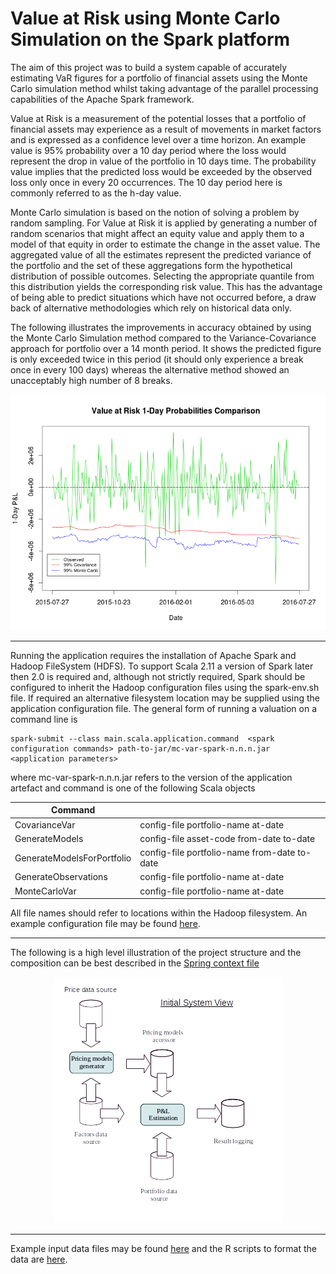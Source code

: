 # Value at Risk using Monte Carlo Simulation on the Spark platform


The aim of this project was to build a system capable of accurately estimating VaR figures for a portfolio of financial assets using the Monte Carlo simulation method whilst taking advantage of the parallel processing capabilities of the Apache Spark framework. 

Value at Risk is a measurement of the potential losses that a portfolio of financial assets may experience as a result of movements in market factors and is expressed as a confidence level over a time horizon. An example value is 95% probability over a 10 day period where the loss would represent the drop in value of the portfolio in 10 days time. The probability value implies that the predicted loss would be exceeded by the observed loss only once in every 20 occurrences. The 10 day period here is commonly referred to as the h-day value.

Monte Carlo simulation is based on the notion of solving a problem by random sampling. For Value at Risk it is applied by generating a number of random scenarios that might affect an equity value and apply them to a model of that equity in order to estimate the change in the asset value.  The aggregated value of all the estimates represent the predicted variance of the portfolio and the set of these aggregations form the hypothetical distribution of possible outcomes. Selecting the appropriate quantile from this distribution yields the corresponding risk value. This has the advantage of being able to predict situations which have not occurred before, a draw back of alternative methodologies which rely on historical data only.

The following illustrates the improvements in accuracy obtained by using the Monte Carlo Simulation method compared to the Variance-Covariance approach for portfolio over a 14 month period. It shows the predicted figure is only exceeded twice in this period (it should only experience a break once in every 100 days) whereas the alternative method showed an unacceptably high number of 8 breaks.


<p align="center">
<img src="https://github.com/srbaird/mc-var-spark/blob/master/documents/VaRMethodsComparison.png" alt="Var Methods Comparison"  >
</p>

___

Running the application requires the installation of Apache Spark and Hadoop FileSystem (HDFS). To support Scala 2.11 a version of Spark later then 2.0 is required and, although not strictly required, Spark should be configured to inherit the Hadoop configuration files using the spark-env.sh file. If required an alternative filesystem location may be supplied using the application configuration file.
The general form of running a valuation on a command line is
```
spark-submit --class main.scala.application.command  <spark configuration commands> path-to-jar/mc-var-spark-n.n.n.jar <application parameters>
```

where  mc-var-spark-n.n.n.jar refers to the version of the application artefact and command is one of the following Scala objects

|        **Command**       |         **<application parameters>**        |
| ------------------------ | ------------------------------------------- |
|CovarianceVar             |config-file portfolio-name at-date           |
|GenerateModels            |config-file asset-code from-date to-date     |
|GenerateModelsForPortfolio|config-file portfolio-name from-date to-date |
|GenerateObservations      |config-file portfolio-name at-date           |
|MonteCarloVar             |config-file portfolio-name at-date           |


All file names should refer to locations within the Hadoop filesystem. An example configuration file may be found [here](https://github.com/srbaird/releases/blob/master/mcs-var-spark/1.2.0/applicationContext).

___

The following is a high level illustration of the project structure and the composition can be best described in the [Spring context file](https://github.com/srbaird/releases/blob/master/mcs-var-spark/1.2.0/application-context.xml)

<p align="center">
<img src="https://github.com/srbaird/mc-var-spark/blob/master/documents/HighLevelView.jpg" alt="High Level View"  >
</p>

___

Example input data files may be found [here](https://github.com/srbaird/mc-var-spark-resources/tree/master/data) and the R scripts to format the data are [here](https://github.com/srbaird/mc-var-spark-resources/tree/master/r-analysis).



